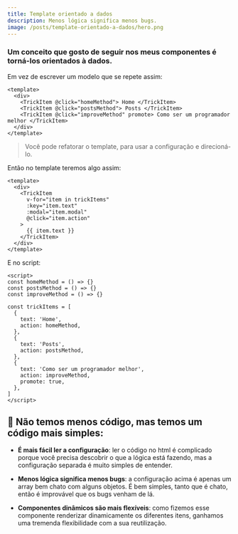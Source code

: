 ```yaml
---
title: Template orientado a dados
description: Menos lógica significa menos bugs.
image: /posts/template-orientado-a-dados/hero.png
---
```


### Um conceito que gosto de seguir nos meus componentes é torná-los orientados à dados.

Em vez de escrever um modelo que se repete assim:

```vue
<template>
  <div>
    <TrickItem @click="homeMethod"> Home </TrickItem>
    <TrickItem @click="postsMethod"> Posts </TrickItem>
    <TrickItem @click="improveMethod" promote> Como ser um programador melhor </TrickItem>
  </div>
</template>
```

> Você pode refatorar o template, para usar a configuração e direcioná-lo.

Então no template teremos algo assim:
```vue
<template>
  <div>
    <TrickItem
      v-for="item in trickItems"
      :key="item.text"
      :modal="item.modal"
      @click="item.action"
    >
      {{ item.text }}
    </TrickItem>
  </div>
</template>
```

E no script:
```vue
<script>
const homeMethod = () => {}
const postsMethod = () => {}
const improveMethod = () => {}

const trickItems = [
  {
    text: 'Home',
    action: homeMethod,
  },
  {
    text: 'Posts',
    action: postsMethod,
  },
  {
    text: 'Como ser um programador melhor',
    action: improveMethod,
    promote: true,
  },
]
</script>
```

## 🧐 Não temos menos código, mas temos um código mais simples:

- **É mais fácil ler a configuração**: ler o código no html é complicado porque você precisa descobrir o que a lógica está fazendo, mas a configuração separada é muito simples de entender.

- **Menos lógica significa menos bugs**: a configuração acima é apenas um array bem chato com alguns objetos. É bem simples, tanto que é chato, então é improvável que os bugs venham de lá.

- **Componentes dinâmicos são mais flexíveis**: como fizemos esse componente renderizar dinamicamente os diferentes itens, ganhamos uma tremenda flexibilidade com a sua reutilização.